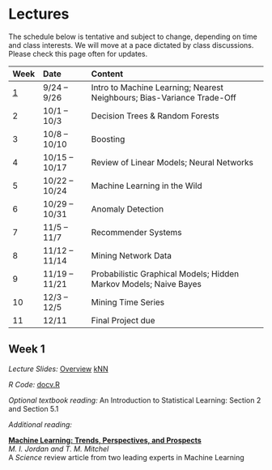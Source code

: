 # **Lectures**

The schedule below is tentative and subject to change, depending on time and class interests.
We will move at a pace dictated by class discussions. Please check this page often for updates.

| Week | Date                | Content                                                                 |
|:-----|:--------------------|:------------------------------------------------------------------------|
| [1](#week-1)    | 9/24 &ndash; 9/26   | Intro to  Machine Learning; Nearest Neighbours; Bias-Variance Trade-Off |
| 2    | 10/1 &ndash; 10/3   | Decision Trees & Random Forests                                         |
| 3    | 10/8 &ndash; 10/10  | Boosting                                                                |
| 4    | 10/15 &ndash; 10/17 | Review of Linear Models; Neural Networks                                |
| 5    | 10/22 &ndash; 10/24 | Machine Learning in the Wild                                            |
| 6    | 10/29 &ndash; 10/31 | Anomaly Detection                                                       | 
| 7    | 11/5 &ndash; 11/7   | Recommender Systems                                                     |
| 8    | 11/12 &ndash; 11/14 | Mining Network Data                                                     |
| 9    | 11/19 &ndash; 11/21 | Probabilistic Graphical Models; Hidden Markov Models; Naive Bayes       |
| 10   | 12/3 &ndash; 12/5   | Mining Time Series                                                      |
| 11   | 12/11               | Final Project due                                                       |


## Week 1

_Lecture Slides:_ [Overview](Syllabus/01_overview.pdf) [kNN](Syllabus/01_knn.pdf)

_R Code:_ [docv.R](Syllabus/docv.R)

_Optional textbook reading:_ 
An Introduction to Statistical Learning: Section 2 and Section 5.1 

_Additional reading:_

[**Machine Learning: Trends, Perspectives, and Prospects**](http://www.sciencemag.org/content/349/6245/255.full.pdf) <br>
*M. I. Jordan and T. M. Mitchel* <br>
A *Science* review article from two leading experts in Machine Learning


